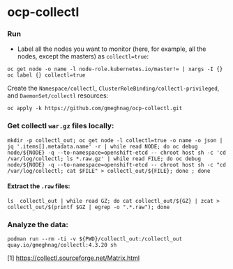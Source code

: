 # ocp-collectl


### Run
- Label all the nodes you want to monitor (here, for example, all the nodes, except the masters) as `collectl=true`: 
```
oc get node -o name -l node-role.kubernetes.io/master!= | xargs -I {}  oc label {} collectl=true 
```
Create the `Namespace/collectl`, `ClusterRoleBinding/collectl-privileged`, and `DaemonSet/collectl` resources:
```
oc apply -k https://github.com/gmeghnag/ocp-collectl.git
```

### Get collectl `war.gz` files locally:
```
mkdir -p collectl_out; oc get node -l collectl=true -o name -o json | jq '.items[].metadata.name' -r | while read NODE; do oc debug node/${NODE} -q --to-namespace=openshift-etcd -- chroot host sh -c 'cd /var/log/collectl; ls *.raw.gz' | while read FILE; do oc debug node/${NODE} -q --to-namespace=openshift-etcd -- chroot host sh -c "cd /var/log/collectl; cat $FILE" > collectl_out/${FILE}; done ; done
```
#### Extract the `.raw` files:
```
ls  collectl_out | while read GZ; do cat collectl_out/${GZ} | zcat > collectl_out/$(printf $GZ | egrep -o ".*.raw"); done
```
### Analyze the data:
```
podman run --rm -ti -v ${PWD}/collectl_out:/collectl_out quay.io/gmeghnag/collectl:4.3.20 sh
```

[1] https://collectl.sourceforge.net/Matrix.html
